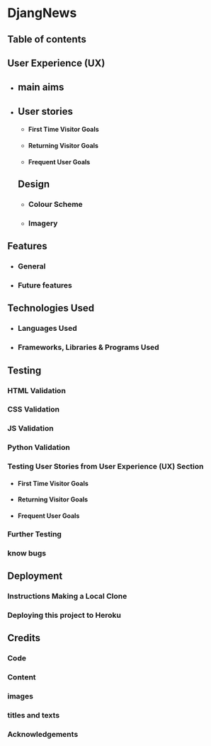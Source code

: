 # DjangNews

## Table of contents

## User Experience (UX)

- ## main aims

-   ## User stories

    -   #### First Time Visitor Goals

    -   #### Returning Visitor Goals


    -   #### Frequent User Goals

    ## Design
    -   ### Colour Scheme

    -    ### Imagery


## Features

- ### General
    

- ### Future features

## Technologies Used

- ### Languages Used


- ### Frameworks, Libraries & Programs Used


## Testing

### HTML Validation

### CSS Validation

### JS Validation

###  Python Validation

### Testing User Stories from User Experience (UX) Section

-   #### First Time Visitor Goals


-   #### Returning Visitor Goals


-   #### Frequent User Goals

### Further Testing


### know bugs


## Deployment

### Instructions Making a Local Clone


### Deploying this project to Heroku

## Credits

### Code


### Content 


### images

### titles and texts

### Acknowledgements
